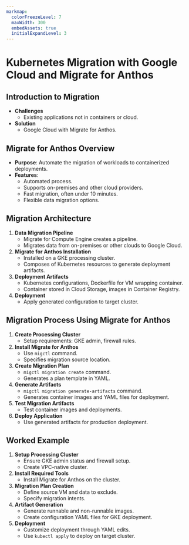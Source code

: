 ```yaml
---
markmap:
  colorFreezeLevel: 7
  maxWidth: 300
  embedAssets: true
  initialExpandLevel: 3
---
```


# Kubernetes Migration with Google Cloud and Migrate for Anthos

## Introduction to Migration
- **Challenges**
  - Existing applications not in containers or cloud.
- **Solution**
  - Google Cloud with Migrate for Anthos.

## Migrate for Anthos Overview
- **Purpose**: Automate the migration of workloads to containerized deployments.
- **Features**:
  - Automated process.
  - Supports on-premises and other cloud providers.
  - Fast migration, often under 10 minutes.
  - Flexible data migration options.

## Migration Architecture
1. **Data Migration Pipeline**
   - Migrate for Compute Engine creates a pipeline.
   - Migrates data from on-premises or other clouds to Google Cloud.
2. **Migrate for Anthos Installation**
   - Installed on a GKE processing cluster.
   - Composes of Kubernetes resources to generate deployment artifacts.
3. **Deployment Artifacts**
   - Kubernetes configurations, Dockerfile for VM wrapping container.
   - Container stored in Cloud Storage, images in Container Registry.
4. **Deployment**
   - Apply generated configuration to target cluster.

## Migration Process Using Migrate for Anthos
1. **Create Processing Cluster**
   - Setup requirements: GKE admin, firewall rules.
2. **Install Migrate for Anthos**
   - Use `migctl` command.
   - Specifies migration source location.
3. **Create Migration Plan**
   - `migctl migration create` command.
   - Generates a plan template in YAML.
4. **Generate Artifacts**
   - `migctl migration generate-artifacts` command.
   - Generates container images and YAML files for deployment.
5. **Test Migration Artifacts**
   - Test container images and deployments.
6. **Deploy Application**
   - Use generated artifacts for production deployment.

## Worked Example
1. **Setup Processing Cluster**
   - Ensure GKE admin status and firewall setup.
   - Create VPC-native cluster.
2. **Install Required Tools**
   - Install Migrate for Anthos on the cluster.
3. **Migration Plan Creation**
   - Define source VM and data to exclude.
   - Specify migration intents.
4. **Artifact Generation**
   - Generate runnable and non-runnable images.
   - Create configuration YAML files for GKE deployment.
5. **Deployment**
   - Customize deployment through YAML edits.
   - Use `kubectl apply` to deploy on target cluster.
